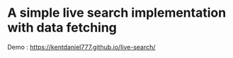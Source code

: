 # A simple live search implementation with data fetching


Demo : https://kentdaniel777.github.io/live-search/
